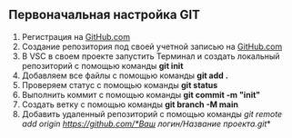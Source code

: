 ## Первоначальная настройка GIT


1. Регистрация на [GitHub.com](https://github.com/)
2. Создание репозитория под своей учетной записью на [GitHub.com](https://github.com/)
3. В VSC в своем проекте запустить Терминал и создать локальный репозиторий с помощью команды **git init**
4. Добавляем все файлы с помощью команды **git add .**
5. Проверяем статус с помощью команды **git status**
6. Выполнить коммит с помощью команды **git commit -m "init"**
7. Создать ветку с помощью команды **git branch -M main**
8. Добавить удаленный репозиторий с помощью команды **git remote add origin https://github.com/*Ваш логин*/*Название проекта*.git**